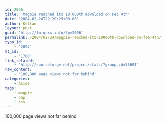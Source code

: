 ```yaml
---
id: 2096
title: 'Magpie reached its 10,000th download on Feb 4th'
date: '2004-02-24T22:20:29+00:00'
author: Kellan
layout: post
guid: 'http://lm.quxx.info/?p=2096'
permalink: /2004/02/24/magpie-reached-its-10000th-download-on-feb-4th/
typo_id:
    - '2094'
mt_id:
    - '1780'
link_related:
    - 'http://sourceforge.net/project/stats/?group_id=55691'
raw_content:
    - '100,000 page views not far behind'
categories:
    - Aside
tags:
    - magpie
    - php
    - rss
---
```


100,000 page views not far behind